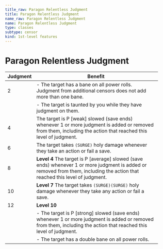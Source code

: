 ```yaml
---
title_raw: Paragon Relentless Judgment
title: Paragon Relentless Judgment
name_raw: Paragon Relentless Judgment
name: Paragon Relentless Judgment
type: classes
subtype: censor
kind: 1st-level features
---
```


# Paragon Relentless Judgment

| Judgment | Benefit                                                                                                                                                                         |
| -------- | ------------------------------------------------------------------------------------------------------------------------------------------------------------------------------- |
| 2        | - The target has a bane on all power rolls. Judgment from additional censors does not add more than one bane.                                                                   |
|          | - The target is taunted by you while they have judgment on them.                                                                                                                |
| 4        | The target is P \[weak\] slowed (save ends) whenever 1 or more judgment is added or removed from them, including the action that reached this level of judgment.                |
| 6        | The target takes `(SURGE)` holy damage whenever they take an action or fail a save.                                                                                             |
| 8        | **Level 4** The target is P \[average\] slowed (save ends) whenever 1 or more judgment is added or removed from them, including the action that reached this level of judgment. |
| 10       | **Level 7** The target takes `(SURGE)(SURGE)` holy damage whenever they take any action or fail a save.                                                                         |
| 12       | **Level 10**                                                                                                                                                                    |
|          | - The target is P \[strong\] slowed (save ends) whenever 1 or more judgment is added or removed from them, including the action that reached this level of judgment.            |
|          | - The target has a double bane on all power rolls.                                                                                                                              |
